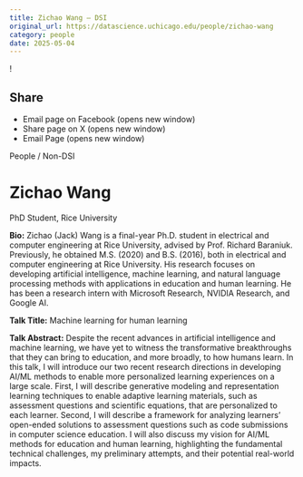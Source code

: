 ```yaml
---
title: Zichao Wang – DSI
original_url: https://datascience.uchicago.edu/people/zichao-wang
category: people
date: 2025-05-04
---
```


<!-- Table-like structure detected -->

!

## Share

* Email page on Facebook (opens new window)
* Share page on X (opens new window)
* Email Page (opens new window)

<!-- Table-like structure detected -->

People / Non-DSI

# Zichao Wang

PhD Student, Rice University

**Bio:** Zichao (Jack) Wang is a final-year Ph.D. student in electrical and computer engineering at Rice University, advised by Prof. Richard Baraniuk. Previously, he obtained M.S. (2020) and B.S. (2016), both in electrical and computer engineering at Rice University. His research focuses on developing artificial intelligence, machine learning, and natural language processing methods with applications in education and human learning. He has been a research intern with Microsoft Research, NVIDIA Research, and Google AI.

**Talk Title:** Machine learning for human learning

**Talk Abstract:** Despite the recent advances in artificial intelligence and machine learning, we have yet to witness the transformative breakthroughs that they can bring to education, and more broadly, to how humans learn. In this talk, I will introduce our two recent research directions in developing AI/ML methods to enable more personalized learning experiences on a large scale. First, I will describe generative modeling and representation learning techniques to enable adaptive learning materials, such as assessment questions and scientific equations, that are personalized to each learner. Second, I will describe a framework for analyzing learners’ open-ended solutions to assessment questions such as code submissions in computer science education. I will also discuss my vision for AI/ML methods for education and human learning, highlighting the fundamental technical challenges, my preliminary attempts, and their potential real-world impacts.